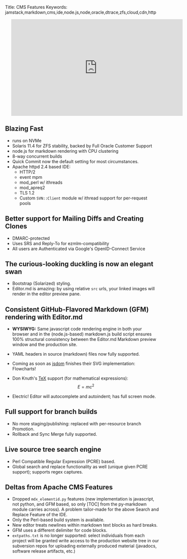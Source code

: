 Title: CMS Features
Keywords: jamstack,markdown,cms,ide,node.js,node,oracle,dtrace,zfs,cloud,cdn,http

<div class="float-lg-right" style="margin: 0 0 20 20">
	<iframe width="560" height="315" src="https://www.youtube.com/embed/nNzXg-iO98g" frameborder="0" allow="accelerometer; autoplay; encrypted-media; gyroscope; picture-in-picture" allowfullscreen></iframe>
</div>

## Blazing Fast

- runs on NVMe
- Solaris 11.4 for ZFS stability, backed by Full Oracle Customer Support
- node.js for markdown rendering with CPU clustering
- 8-way concurrent builds
- Quick Commit now the default setting for most circumstances.
- Apache httpd 2.4 based IDE:
	- HTTP/2
	- event mpm
	- mod_perl w/ ithreads
	- mod_apreq2
	- TLS 1.2
    - Custom `SVN::Client` module w/ ithread support for per-request pools

## Better support for Mailing Diffs and Creating Clones

- DMARC-protected
- Uses SRS and Reply-To for ezmlm-compatibility
- All users are Authenticated via Google's OpenID-Connect Service

## The curious-looking duckling is now an elegant swan

- Bootstrap (Solarized) styling.
- Editor.md is amazing: by using relative `src` urls, your linked images will render in the editor preview pane.

## Consistent GitHub-Flavored Markdown (GFM) rendering with Editor.md

- **WYSIWYG:** Same javascript code rendering engine in both your browser and in the (node.js-based) markdown.js build script ensures 100% structural consistency between the Editor.md Markdown preview window and the production site.

- YAML headers in source (markdown) files now fully supported.

- Coming as soon as [jsdom](https://github.com/jsdom/jsdom) finishes their SVG implementation: Flowcharts!

- Don Knuth's [TeX](https://en.wikipedia.org/wiki/TeX) support (for mathematical expressions): $$ E = mc^2 $$

- Electric! Editor will autocomplete and autoindent; has full screen mode.

## Full support for branch builds

- No more staging/publishing: replaced with per-resource branch Promotion.
- Rollback and Sync Merge fully supported.

## Live source tree search engine

- Perl Compatible Regular Expression (PCRE) based.
- Global search and replace functionality as well (unique given PCRE support); supports regex captures.

## Deltas from <span class='text-warning'>Apache CMS</span> Features

- Dropped `mdx_elementid.py` features (new implementation is javascript, not python, and GFM based, so only [TOC] from the py-markdown module carries across).  A problem tailor-made for the above Search and Replace Feature of the IDE.
- Only the Perl-based build system is available.
- New editor treats newlines within markdown text blocks as hard breaks.
- GFM uses a different delimiter for code blocks.
- `extpaths.txt` is no longer supported: select individuals from each project will be granted write access to the production website tree in our subversion repos for uploading externally produced material (javadocs, software release artifacts, etc.)
